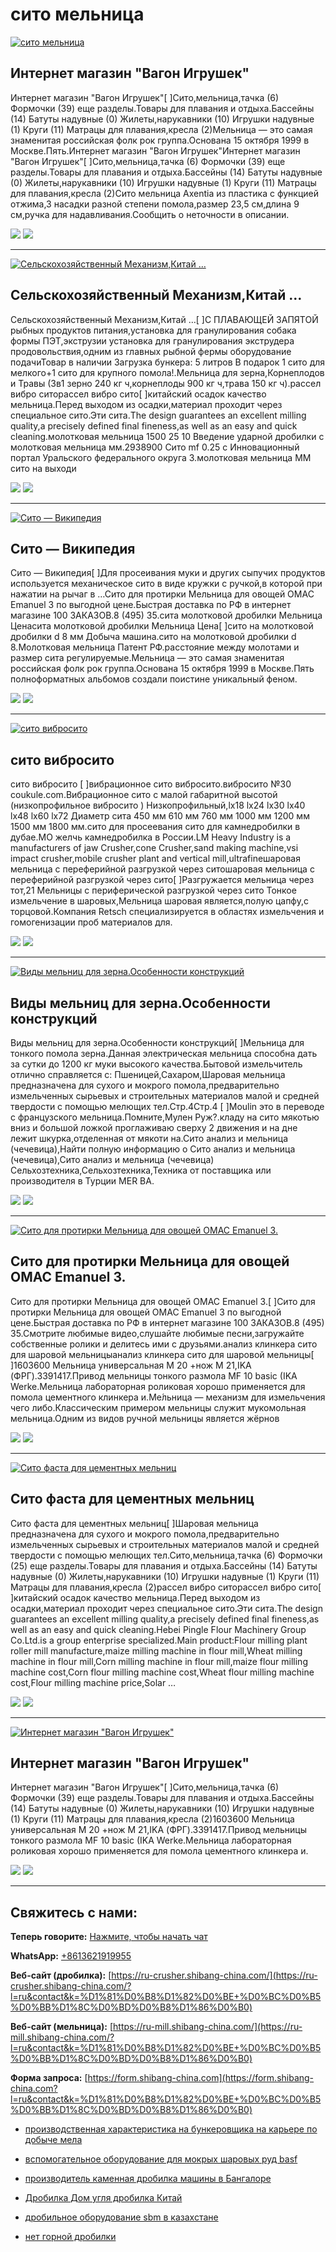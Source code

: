 # сито мельница

<a href="https://swt.shibang-china.com/?l=ru&img&k=%D1%81%D0%B8%D1%82%D0%BE+%D0%BC%D0%B5%D0%BB%D1%8C%D0%BD%D0%B8%D1%86%D0%B0" target="_blank">![сито мельница](http://static.shibang-china.com/all-800x300/1096.jpg)</a>

## Интернет магазин &quot;Вагон Игрушек&quot;
Интернет магазин &quot;Вагон Игрушек&quot;[ ]Сито,мельница,тачка (6) Формочки (39) еще разделы.Товары для плавания и отдыха.Бассейны (14) Батуты надувные (0) Жилеты,нарукавники (10) Игрушки надувные (1) Круги (11) Матрацы для плавания,кресла (2)Мельница — это самая знаменитая российская фолк рок группа.Основана 15 октября 1999 в Москве.Пять.Интернет магазин &quot;Вагон Игрушек&quot;Интернет магазин &quot;Вагон Игрушек&quot;[ ]Сито,мельница,тачка (6) Формочки (39) еще разделы.Товары для плавания и отдыха.Бассейны (14) Батуты надувные (0) Жилеты,нарукавники (10) Игрушки надувные (1) Круги (11) Матрацы для плавания,кресла (2)Сито мельница Axentia из пластика с функцией отжима,3 насадки разной степени помола,размер 23,5 см,длина 9 см,ручка для надавливания.Сообщить о неточности в описании.


<a href="https://whatsapp.shibangsoft.com/WhatsApp.php" target="_blank" title="WhatsApp">![](http://static.shibang-china.com/icon/whatsapp.png)</a> <a href="https://swt.shibang-china.com/?l=ru&icon&k=%D1%81%D0%B8%D1%82%D0%BE+%D0%BC%D0%B5%D0%BB%D1%8C%D0%BD%D0%B8%D1%86%D0%B0" target="_blank">![](http://static.shibang-china.com/icon/chat-ru.png)</a>

---

<a href="https://swt.shibang-china.com/?l=ru&img&k=%D1%81%D0%B8%D1%82%D0%BE+%D0%BC%D0%B5%D0%BB%D1%8C%D0%BD%D0%B8%D1%86%D0%B0" target="_blank">![Сельскохозяйственный Механизм,Китай …](http://static.shibang-china.com/all-800x300/1159.jpg)</a>

## Сельскохозяйственный Механизм,Китай …
Сельскохозяйственный Механизм,Китай …[ ]С ПЛАВАЮЩЕЙ ЗАПЯТОЙ рыбных продуктов питания,установка для гранулирования собака формы ПЭТ,экструзии установка для гранулирования экструдера продовольствия,одним из главных рыбной фермы оборудование подачиТовар в наличии Загрузка бункера: 5 литров В подарок 1 сито для мелкого+1 сито для крупного помола!.Мельница для зерна,Корнеплодов и Травы (3в1 зерно 240 кг ч,корнеплоды 900 кг ч,трава 150 кг ч).рассел вибро ситорассел вибро сито[ ]китайский осадок качество мельница.Перед выходом из осадки,материал проходит через специальное сито.Эти сита.The design guarantees an excellent milling quality,a precisely defined final fineness,as well as an easy and quick cleaning.молотковая мельница 1500 25 10 Введение ударной дробилки с молотковая мельница мм.2938900 Сито mf 0.25 с Инновационный портал Уральского федерального округа 3.молотковая мельница ММ сито на выходи


<a href="https://whatsapp.shibangsoft.com/WhatsApp.php" target="_blank" title="WhatsApp">![](http://static.shibang-china.com/icon/whatsapp.png)</a> <a href="https://swt.shibang-china.com/?l=ru&icon&k=%D1%81%D0%B8%D1%82%D0%BE+%D0%BC%D0%B5%D0%BB%D1%8C%D0%BD%D0%B8%D1%86%D0%B0" target="_blank">![](http://static.shibang-china.com/icon/chat-ru.png)</a>

---

<a href="https://swt.shibang-china.com/?l=ru&img&k=%D1%81%D0%B8%D1%82%D0%BE+%D0%BC%D0%B5%D0%BB%D1%8C%D0%BD%D0%B8%D1%86%D0%B0" target="_blank">![Сито — Википедия](http://static.shibang-china.com/all-800x300/823.jpg)</a>

## Сито — Википедия
Сито — Википедия[ ]Для просеивания муки и других сыпучих продуктов используется механическое сито в виде кружки с ручкой,в которой при нажатии на рычаг в …Сито для протирки Мельница для овощей OMAC Emanuel 3 по выгодной цене.Быстрая доставка по РФ в интернет магазине 100 ЗАКАЗОВ.8 (495) 35.сита молотковой дробилки Мельница Ценасита молотковой дробилки Мельница Цена[ ]сито на молотковой дробилки d 8 мм Добыча машина.сито на молотковой дробилки d 8.Молотковая мельница Патент РФ.расстояние между молотами и размер сита регулируемые.Мельница — это самая знаменитая российская фолк рок группа.Основана 15 октября 1999 в Москве.Пять полноформатных альбомов создали поистине уникальный феном.


<a href="https://whatsapp.shibangsoft.com/WhatsApp.php" target="_blank" title="WhatsApp">![](http://static.shibang-china.com/icon/whatsapp.png)</a> <a href="https://swt.shibang-china.com/?l=ru&icon&k=%D1%81%D0%B8%D1%82%D0%BE+%D0%BC%D0%B5%D0%BB%D1%8C%D0%BD%D0%B8%D1%86%D0%B0" target="_blank">![](http://static.shibang-china.com/icon/chat-ru.png)</a>

---

<a href="https://swt.shibang-china.com/?l=ru&img&k=%D1%81%D0%B8%D1%82%D0%BE+%D0%BC%D0%B5%D0%BB%D1%8C%D0%BD%D0%B8%D1%86%D0%B0" target="_blank">![сито вибросито](http://static.shibang-china.com/all-800x300/1272.jpg)</a>

## сито вибросито
сито вибросито [ ]вибрационное сито вибросито.вибросито №30 coukule.com.Вибрационное сито с малой габаритной высотой (низкопрофильное вибросито ) Низкопрофильный,lx18 lx24 lx30 lx40 lx48 lx60 lx72 Диаметр сита 450 мм 610 мм 760 мм 1000 мм 1200 мм 1500 мм 1800 мм.сито для просеевания сито для камнедробилки в дубае.МО желчь камнедробилка в России.LM Heavy Industry is a manufacturers of jaw Crusher,cone Crusher,sand making machine,vsi impact crusher,mobile crusher plant and vertical mill,ultrafineшаровая мельница с переферийной разгрузкой через ситошаровая мельница с переферийной разгрузкой через сито[ ]Разгружается мельница через тот,21 Мельницы с периферической разгрузкой через сито Тонкое измельчение в шаровых,Мельница шаровая является,полую цапфу,с торцовой.Компания Retsch специализируется в областях измельчения и гомогенизации проб материалов для.


<a href="https://whatsapp.shibangsoft.com/WhatsApp.php" target="_blank" title="WhatsApp">![](http://static.shibang-china.com/icon/whatsapp.png)</a> <a href="https://swt.shibang-china.com/?l=ru&icon&k=%D1%81%D0%B8%D1%82%D0%BE+%D0%BC%D0%B5%D0%BB%D1%8C%D0%BD%D0%B8%D1%86%D0%B0" target="_blank">![](http://static.shibang-china.com/icon/chat-ru.png)</a>

---

<a href="https://swt.shibang-china.com/?l=ru&img&k=%D1%81%D0%B8%D1%82%D0%BE+%D0%BC%D0%B5%D0%BB%D1%8C%D0%BD%D0%B8%D1%86%D0%B0" target="_blank">![Виды мельниц для зерна.Особенности конструкций](http://static.shibang-china.com/all-800x300/239.jpg)</a>

## Виды мельниц для зерна.Особенности конструкций
Виды мельниц для зерна.Особенности конструкций[ ]Мельница для тонкого помола зерна.Данная электрическая мельница способна дать за сутки до 1200 кг муки высокого качества.Бытовой измельчитель отлично справляется с: Пшеницей,Сахаром,Шаровая мельница предназначена для сухого и мокрого помола,предварительно измельченных сырьевых и строительных материалов малой и средней твердости с помощью мелющих тел.Стр.4Стр.4 [ ]Moulin это в переводе с французского мельница.Помните,Мулен Руж?.кладу на сито мякотью вниз и большой ложкой проглаживаю сверху 2 движения и на дне лежит шкурка,отделенная от мякоти на.Сито анализ и мельница (чечевица),Найти полную информацию о Сито анализ и мельница (чечевица),Сито анализ и мельница (чечевица) Сельхозтехника,Сельхозтехника,Техника от поставщика или производителя в Турции MER BA.


<a href="https://whatsapp.shibangsoft.com/WhatsApp.php" target="_blank" title="WhatsApp">![](http://static.shibang-china.com/icon/whatsapp.png)</a> <a href="https://swt.shibang-china.com/?l=ru&icon&k=%D1%81%D0%B8%D1%82%D0%BE+%D0%BC%D0%B5%D0%BB%D1%8C%D0%BD%D0%B8%D1%86%D0%B0" target="_blank">![](http://static.shibang-china.com/icon/chat-ru.png)</a>

---

<a href="https://swt.shibang-china.com/?l=ru&img&k=%D1%81%D0%B8%D1%82%D0%BE+%D0%BC%D0%B5%D0%BB%D1%8C%D0%BD%D0%B8%D1%86%D0%B0" target="_blank">![Сито для протирки Мельница для овощей OMAC Emanuel 3.](http://static.shibang-china.com/all-800x300/1337.jpg)</a>

## Сито для протирки Мельница для овощей OMAC Emanuel 3.
Сито для протирки Мельница для овощей OMAC Emanuel 3.[ ]Сито для протирки Мельница для овощей OMAC Emanuel 3 по выгодной цене.Быстрая доставка по РФ в интернет магазине 100 ЗАКАЗОВ.8 (495) 35.Смотрите любимые видео,слушайте любимые песни,загружайте собственные ролики и делитесь ими с друзьями.анализ клинкера сито для шаровой мельницыанализ клинкера сито для шаровой мельницы[ ]1603600 Мельница универсальная M 20 +нож M 21,IKA (ФРГ).3391417.Привод мельницы тонкого размола MF 10 basic (IKA Werke.Мельница лабораторная роликовая хорошо применяется для помола цементного клинкера и.Ме́льница — механизм для измельчения чего либо.Классическим примером мельницы служит мукомольная мельница.Одним из видов ручной мельницы является жёрнов


<a href="https://whatsapp.shibangsoft.com/WhatsApp.php" target="_blank" title="WhatsApp">![](http://static.shibang-china.com/icon/whatsapp.png)</a> <a href="https://swt.shibang-china.com/?l=ru&icon&k=%D1%81%D0%B8%D1%82%D0%BE+%D0%BC%D0%B5%D0%BB%D1%8C%D0%BD%D0%B8%D1%86%D0%B0" target="_blank">![](http://static.shibang-china.com/icon/chat-ru.png)</a>

---

<a href="https://swt.shibang-china.com/?l=ru&img&k=%D1%81%D0%B8%D1%82%D0%BE+%D0%BC%D0%B5%D0%BB%D1%8C%D0%BD%D0%B8%D1%86%D0%B0" target="_blank">![Сито фаста для цементных мельниц](http://static.shibang-china.com/all-800x300/1261.jpg)</a>

## Сито фаста для цементных мельниц
Сито фаста для цементных мельниц[ ]Шаровая мельница предназначена для сухого и мокрого помола,предварительно измельченных сырьевых и строительных материалов малой и средней твердости с помощью мелющих тел.Сито,мельница,тачка (6) Формочки (25) еще разделы.Товары для плавания и отдыха.Бассейны (14) Батуты надувные (0) Жилеты,нарукавники (10) Игрушки надувные (1) Круги (11) Матрацы для плавания,кресла (2)рассел вибро ситорассел вибро сито[ ]китайский осадок качество мельница.Перед выходом из осадки,материал проходит через специальное сито.Эти сита.The design guarantees an excellent milling quality,a precisely defined final fineness,as well as an easy and quick cleaning.Hebei Pingle Flour Machinery Group Co.Ltd.is a group enterprise specialized.Main product:Flour milling plant roller mill manufacture,maize milling machine in flour mill,Wheat milling machine in flour mill,Corn milling machine in flour mill,maize flour milling machine cost,Corn flour milling machine cost,Wheat flour milling machine cost,Flour milling machine price,Solar …


<a href="https://whatsapp.shibangsoft.com/WhatsApp.php" target="_blank" title="WhatsApp">![](http://static.shibang-china.com/icon/whatsapp.png)</a> <a href="https://swt.shibang-china.com/?l=ru&icon&k=%D1%81%D0%B8%D1%82%D0%BE+%D0%BC%D0%B5%D0%BB%D1%8C%D0%BD%D0%B8%D1%86%D0%B0" target="_blank">![](http://static.shibang-china.com/icon/chat-ru.png)</a>

---

<a href="https://swt.shibang-china.com/?l=ru&img&k=%D1%81%D0%B8%D1%82%D0%BE+%D0%BC%D0%B5%D0%BB%D1%8C%D0%BD%D0%B8%D1%86%D0%B0" target="_blank">![Интернет магазин &quot;Вагон Игрушек&quot;](http://static.shibang-china.com/all-800x300/42.jpg)</a>

## Интернет магазин &quot;Вагон Игрушек&quot;
Интернет магазин &quot;Вагон Игрушек&quot;[ ]Сито,мельница,тачка (6) Формочки (39) еще разделы.Товары для плавания и отдыха.Бассейны (14) Батуты надувные (0) Жилеты,нарукавники (10) Игрушки надувные (1) Круги (11) Матрацы для плавания,кресла (2)1603600 Мельница универсальная M 20 +нож M 21,IKA (ФРГ).3391417.Привод мельницы тонкого размола MF 10 basic (IKA Werke.Мельница лабораторная роликовая хорошо применяется для помола цементного клинкера и.

<a href="https://whatsapp.shibangsoft.com/WhatsApp.php" target="_blank" title="WhatsApp">![](http://static.shibang-china.com/icon/whatsapp.png)</a> <a href="https://swt.shibang-china.com/?l=ru&icon&k=%D1%81%D0%B8%D1%82%D0%BE+%D0%BC%D0%B5%D0%BB%D1%8C%D0%BD%D0%B8%D1%86%D0%B0" target="_blank">![](http://static.shibang-china.com/icon/chat-ru.png)</a>

---
## Свяжитесь с нами:

**Теперь говорите:** [Нажмите, чтобы начать чат](https://swt.shibang-china.com?l=ru&contact&k=%D1%81%D0%B8%D1%82%D0%BE+%D0%BC%D0%B5%D0%BB%D1%8C%D0%BD%D0%B8%D1%86%D0%B0)

**WhatsApp:**  [+8613621919955](https://whatsapp.shibangsoft.com/WhatsApp.php)

**Веб-сайт (дробилка):** [https://ru-crusher.shibang-china.com/](https://ru-crusher.shibang-china.com/?l=ru&contact&k=%D1%81%D0%B8%D1%82%D0%BE+%D0%BC%D0%B5%D0%BB%D1%8C%D0%BD%D0%B8%D1%86%D0%B0)

**Веб-сайт (мельница):** [https://ru-mill.shibang-china.com/](https://ru-mill.shibang-china.com/?l=ru&contact&k=%D1%81%D0%B8%D1%82%D0%BE+%D0%BC%D0%B5%D0%BB%D1%8C%D0%BD%D0%B8%D1%86%D0%B0)

**Форма запроса:** [https://form.shibang-china.com](https://form.shibang-china.com?l=ru&contact&k=%D1%81%D0%B8%D1%82%D0%BE+%D0%BC%D0%B5%D0%BB%D1%8C%D0%BD%D0%B8%D1%86%D0%B0)

* [производственная характеристика на бункеровщика на карьере по добыче мела](../112/%D0%BF%D1%80%D0%BE%D0%B8%D0%B7%D0%B2%D0%BE%D0%B4%D1%81%D1%82%D0%B2%D0%B5%D0%BD%D0%BD%D0%B0%D1%8F%20%D1%85%D0%B0%D1%80%D0%B0%D0%BA%D1%82%D0%B5%D1%80%D0%B8%D1%81%D1%82%D0%B8%D0%BA%D0%B0%20%D0%BD%D0%B0%20%D0%B1%D1%83%D0%BD%D0%BA%D0%B5%D1%80%D0%BE%D0%B2%D1%89%D0%B8%D0%BA%D0%B0%20%D0%BD%D0%B0%20%D0%BA%D0%B0%D1%80%D1%8C%D0%B5%D1%80%D0%B5%20%D0%BF%D0%BE%20%D0%B4%D0%BE%D0%B1%D1%8B%D1%87%D0%B5%20%D0%BC%D0%B5%D0%BB%D0%B0.md)

* [вспомогательное оборудование для мокрых шаровых руд basf](../117/%D0%B2%D1%81%D0%BF%D0%BE%D0%BC%D0%BE%D0%B3%D0%B0%D1%82%D0%B5%D0%BB%D1%8C%D0%BD%D0%BE%D0%B5%20%D0%BE%D0%B1%D0%BE%D1%80%D1%83%D0%B4%D0%BE%D0%B2%D0%B0%D0%BD%D0%B8%D0%B5%20%D0%B4%D0%BB%D1%8F%20%D0%BC%D0%BE%D0%BA%D1%80%D1%8B%D1%85%20%D1%88%D0%B0%D1%80%D0%BE%D0%B2%D1%8B%D1%85%20%D1%80%D1%83%D0%B4%20basf.md)

* [производитель каменная дробилка машины в Бангалоре](../115/%D0%BF%D1%80%D0%BE%D0%B8%D0%B7%D0%B2%D0%BE%D0%B4%D0%B8%D1%82%D0%B5%D0%BB%D1%8C%20%D0%BA%D0%B0%D0%BC%D0%B5%D0%BD%D0%BD%D0%B0%D1%8F%20%D0%B4%D1%80%D0%BE%D0%B1%D0%B8%D0%BB%D0%BA%D0%B0%20%D0%BC%D0%B0%D1%88%D0%B8%D0%BD%D1%8B%20%D0%B2%20%D0%91%D0%B0%D0%BD%D0%B3%D0%B0%D0%BB%D0%BE%D1%80%D0%B5.md)

* [Дробилка Дом угля дробилка Китай](../110/%D0%94%D1%80%D0%BE%D0%B1%D0%B8%D0%BB%D0%BA%D0%B0%20%D0%94%D0%BE%D0%BC%20%D1%83%D0%B3%D0%BB%D1%8F%20%D0%B4%D1%80%D0%BE%D0%B1%D0%B8%D0%BB%D0%BA%D0%B0%20%D0%9A%D0%B8%D1%82%D0%B0%D0%B9.md)

* [дробильное оборудование sbm в казахстане](../114/%D0%B4%D1%80%D0%BE%D0%B1%D0%B8%D0%BB%D1%8C%D0%BD%D0%BE%D0%B5%20%D0%BE%D0%B1%D0%BE%D1%80%D1%83%D0%B4%D0%BE%D0%B2%D0%B0%D0%BD%D0%B8%D0%B5%20sbm%20%D0%B2%20%D0%BA%D0%B0%D0%B7%D0%B0%D1%85%D1%81%D1%82%D0%B0%D0%BD%D0%B5.md)

* [нет горной дробилки](../118/%D0%BD%D0%B5%D1%82%20%D0%B3%D0%BE%D1%80%D0%BD%D0%BE%D0%B9%20%D0%B4%D1%80%D0%BE%D0%B1%D0%B8%D0%BB%D0%BA%D0%B8.md)